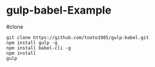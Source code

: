 ﻿gulp-babel-Example
=============================

#clone

```
git clone https://github.com/tooto1985/gulp-babel.git
npm install gulp -g
npm install babel-cli -g
npm install
gulp
```